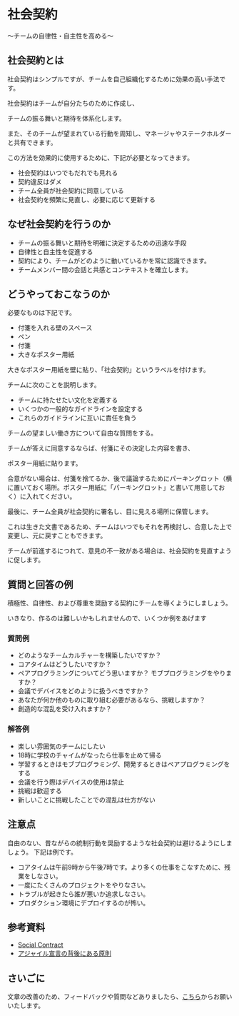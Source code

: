 # 社会契約

〜チームの自律性・自主性を高める〜

## 社会契約とは

社会契約はシンプルですが、チームを自己組織化するために効果の高い手法です。

社会契約はチームが自分たちのために作成し、

チームの振る舞いと期待を体系化します。

また、そのチームが望まれている行動を周知し、マネージャやステークホルダーと共有できます。

この方法を効果的に使用するために、下記が必要となってきます。

* 社会契約はいつでもだれでも見れる
* 契約違反はダメ
* チーム全員が社会契約に同意している
* 社会契約を頻繁に見直し、必要に応じて更新する

## なぜ社会契約を行うのか

* チームの振る舞いと期待を明確に決定するための迅速な手段
* 自律性と自主性を促進する
* 契約により、チームがどのように動いているかを常に認識できます。
* チームメンバー間の会話と共感とコンテキストを確立します。

## どうやっておこなうのか

必要なものは下記です。

* 付箋を入れる壁のスペース
* ペン
* 付箋
* 大きなポスター用紙

大きなポスター用紙を壁に貼り、「社会契約」というラベルを付けます。

チームに次のことを説明します。

* チームに持たせたい文化を定義する
* いくつかの一般的なガイドラインを設定する
* これらのガイドラインに互いに責任を負う

チームの望ましい働き方について自由な質問をする。

チームが答えに同意するならば、付箋にその決定した内容を書き、

ポスター用紙に貼ります。

合意がない場合は、付箋を捨てるか、後で議論するためにパーキングロット（横に置いておく場所。ポスター用紙に「パーキングロット」と書いて用意しておく）に入れてください。

最後に、チーム全員が社会契約に署名し、目に見える場所に保管します。

これは生きた文書であるため、チームはいつでもそれを再検討し、合意した上で変更し、元に戻すこともできます。

チームが前進するにつれて、意見の不一致がある場合は、社会契約を見直すように促します。

## 質問と回答の例

積極性、自律性、および尊重を奨励する契約にチームを導くようにしましょう。

いきなり、作るのは難しいかもしれませんので、いくつか例をあげます

### 質問例

* どのようなチームカルチャーを構築したいですか？
* コアタイムはどうしたいですか？
* ペアプログラミングについてどう思いますか？ モブプログラミングをやりますか？
* 会議でデバイスをどのように扱うべきですか？
* あなたが何か他のものに取り組む必要があるなら、挑戦しますか？
* 創造的な混乱を受け入れますか？


### 解答例

* 楽しい雰囲気のチームにしたい
* 18時に学校のチャイムがなったら仕事を止めて帰る
* 学習するときはモブプログラミング、開発するときはペアプログラミングをする
* 会議を行う際はデバイスの使用は禁止
* 挑戦は歓迎する
* 新しいことに挑戦したことでの混乱は仕方がない

## 注意点

自由のない、昔ながらの統制行動を奨励するような社会契約は避けるようにしましょう。
下記は例です。

* コアタイムは午前9時から午後7時です。より多くの仕事をこなすために、残業をしなさい。
* 一度にたくさんのプロジェクトをやりなさい。
* トラブルが起きたら誰が悪いか追求しなさい。
* プロダクション環境にデプロイするのが怖い。

## 参考資料
* [Social Contract](https://openpracticelibrary.com/practice/social-contract/)
* [アジャイル宣言の背後にある原則](https://agilemanifesto.org/iso/ja/principles.html)

## さいごに

文章の改善のため、フィードバックや質問などありましたら、[こちら](https://forms.gle/TKUJ2Gs9EoH2jQvp7)からお願いいたします。
